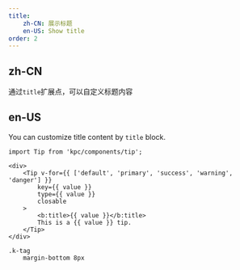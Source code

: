 ```yaml
---
title: 
    zh-CN: 展示标题
    en-US: Show title
order: 2
---
```


## zh-CN

通过`title`扩展点，可以自定义标题内容

## en-US

You can customize title content by `title` block.

```vdt
import Tip from 'kpc/components/tip';

<div>
    <Tip v-for={{ ['default', 'primary', 'success', 'warning', 'danger'] }}
        key={{ value }}
        type={{ value }}
        closable
    >
        <b:title>{{ value }}</b:title>
        This is a {{ value }} tip.
    </Tip>
</div>
```

```styl
.k-tag
    margin-bottom 8px
```
